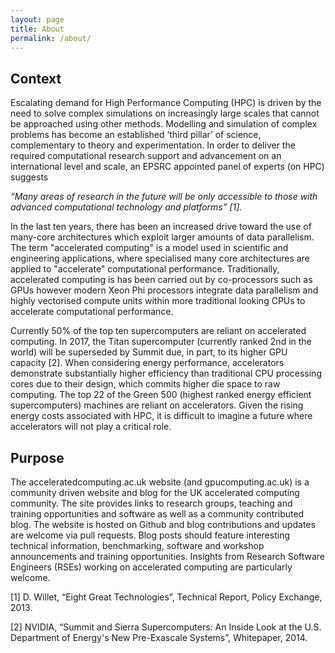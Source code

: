 ```yaml
---
layout: page
title: About
permalink: /about/
---
```


## Context ##

Escalating demand for High Performance Computing (HPC) is driven by the need to solve complex simulations on increasingly large scales that cannot be approached using other methods. Modelling and simulation of complex problems has become an established ‘third pillar’ of science, complementary to theory and experimentation. In order to deliver the required computational research support and advancement on an international level and scale, an EPSRC appointed panel of experts (on HPC) suggests 

*“Many areas of research in the future will be only accessible to those with advanced computational technology and platforms” [1].*

In the last ten years, there has been an increased drive toward the use of many-core architectures which exploit larger amounts of data parallelism. The term "accelerated computing" is a model used in scientific and engineering applications, where specialised many core architectures are applied to "accelerate" computational performance. Traditionally, accelerated computing is has been carried out by co-processors such as GPUs however modern Xeon Phi processors integrate data parallelism and highly vectorised compute units within more traditional looking CPUs to accelerate computational performance.

Currently 50% of the top ten supercomputers are reliant on accelerated computing. In 2017, the Titan supercomputer (currently ranked 2nd in the world) will be superseded by Summit due, in part, to its higher GPU capacity [2]. When considering energy performance, accelerators demonstrate substantially higher efficiency than traditional CPU processing cores due to their design, which commits higher die space to raw computing. The top 22 of the Green 500 (highest ranked energy efficient supercomputers) machines are reliant on accelerators. Given the rising energy costs associated with HPC, it is difficult to imagine a future where accelerators will not play a critical role.

## Purpose ##

The acceleratedcomputing.ac.uk website (and gpucomputing.ac.uk) is a community driven website and blog for the UK accelerated computing community. The site provides links to research groups, teaching and training opportunities and software as well as a community contributed blog. The website is hosted on Github and blog contributions and updates are welcome via pull requests. Blog posts should feature interesting technical information, benchmarking, software and workshop announcements and training opportunities. Insights from Research Software Engineers (RSEs) working on accelerated computing are particularly welcome.


[1] D. Willet, “Eight Great Technologies”, Technical Report, Policy Exchange, 2013.

[2] NVIDIA, “Summit and Sierra Supercomputers: An Inside Look at the U.S. Department of Energy's New Pre-Exascale Systems”, Whitepaper, 2014.
